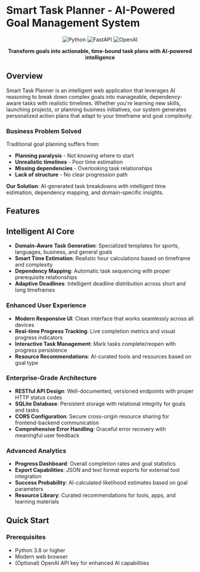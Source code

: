 # Smart Task Planner - AI-Powered Goal Management System

<div align="center">

![Python](https://img.shields.io/badge/Python-3.8+-blue.svg)
![FastAPI](https://img.shields.io/badge/FastAPI-0.104+-green.svg)
![OpenAI](https://img.shields.io/badge/OpenAI-GPT--3.5--turbo-purple.svg)

**Transform goals into actionable, time-bound task plans with AI-powered intelligence**

</div>

## Overview

Smart Task Planner is an intelligent web application that leverages AI reasoning to break down complex goals into manageable, dependency-aware tasks with realistic timelines. Whether you're learning new skills, launching projects, or planning business initiatives, our system generates personalized action plans that adapt to your timeframe and goal complexity.

### Business Problem Solved

Traditional goal planning suffers from:
- **Planning paralysis** - Not knowing where to start
- **Unrealistic timelines** - Poor time estimation
- **Missing dependencies** - Overlooking task relationships
- **Lack of structure** - No clear progression path

**Our Solution**: AI-generated task breakdowns with intelligent time estimation, dependency mapping, and domain-specific insights.

## Features

## Intelligent AI Core
- **Domain-Aware Task Generation**: Specialized templates for sports, languages, business, and general goals
- **Smart Time Estimation**: Realistic hour calculations based on timeframe and complexity
- **Dependency Mapping**: Automatic task sequencing with proper prerequisite relationships
- **Adaptive Deadlines**: Intelligent deadline distribution across short and long timeframes

### Enhanced User Experience
- **Modern Responsive UI**: Clean interface that works seamlessly across all devices
- **Real-time Progress Tracking**: Live completion metrics and visual progress indicators
- **Interactive Task Management**: Mark tasks complete/reopen with progress persistence
- **Resource Recommendations**: AI-curated tools and resources based on goal type

### Enterprise-Grade Architecture
- **RESTful API Design**: Well-documented, versioned endpoints with proper HTTP status codes
- **SQLite Database**: Persistent storage with relational integrity for goals and tasks
- **CORS Configuration**: Secure cross-origin resource sharing for frontend-backend communication
- **Comprehensive Error Handling**: Graceful error recovery with meaningful user feedback

### Advanced Analytics
- **Progress Dashboard**: Overall completion rates and goal statistics
- **Export Capabilities**: JSON and text format exports for external tool integration
- **Success Probability**: AI-calculated likelihood estimates based on goal parameters
- **Resource Library**: Curated recommendations for tools, apps, and learning materials

## Quick Start

### Prerequisites
- Python 3.8 or higher
- Modern web browser
- (Optional) OpenAI API key for enhanced AI capabilities

